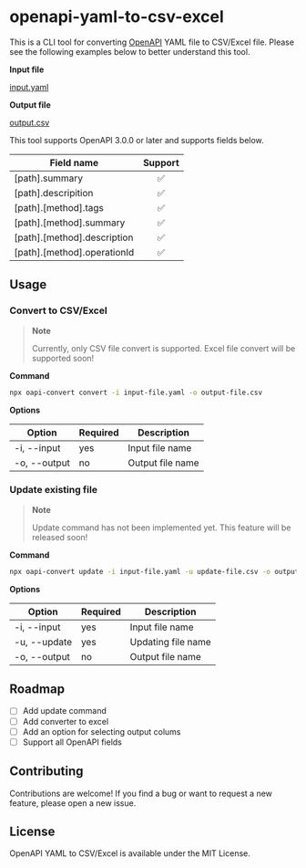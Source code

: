 # openapi-yaml-to-csv-excel

This is a CLI tool for converting [OpenAPI](https://spec.openapis.org/oas/v3.1.0) YAML file to CSV/Excel file. Please see the following examples below to better understand this tool.

**Input file**

[input.yaml](examples/input.yaml)

**Output file**

[output.csv](examples/output.csv)

This tool supports OpenAPI 3.0.0 or later and supports fields below.

| Field name                  | Support |
| --------------------------- | :-----: |
| [path].summary              |   ✅    |
| [path].descripition         |   ✅    |
| [path].[method].tags        |   ✅    |
| [path].[method].summary     |   ✅    |
| [path].[method].description |   ✅    |
| [path].[method].operationId |   ✅    |

## Usage

### Convert to CSV/Excel

> **Note**
>
> Currently, only CSV file convert is supported. Excel file convert will be supported soon!

**Command**

```bash
npx oapi-convert convert -i input-file.yaml -o output-file.csv
```

**Options**

| Option       | Required | Description      |
| ------------ | -------- | ---------------- |
| -i, --input  | yes      | Input file name  |
| -o, --output | no       | Output file name |

### Update existing file

> **Note**
>
> Update command has not been implemented yet. This feature will be released soon!

**Command**

```bash
npx oapi-convert update -i input-file.yaml -u update-file.csv -o output-file.csv
```

**Options**

| Option       | Required | Description        |
| ------------ | -------- | ------------------ |
| -i, --input  | yes      | Input file name    |
| -u, --update | yes      | Updating file name |
| -o, --output | no       | Output file name   |

## Roadmap

- [ ] Add update command
- [ ] Add converter to excel
- [ ] Add an option for selecting output colums
- [ ] Support all OpenAPI fields

## Contributing

Contributions are welcome! If you find a bug or want to request a new feature, please open a new issue.

## License

OpenAPI YAML to CSV/Excel is available under the MIT License.
